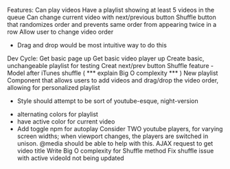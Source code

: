 

Features:
Can play videos
Have a playlist showing at least 5 videos in the queue
Can change current video with next/previous button
Shuffle button that randomizes order and prevents same order from appearing twice
in a row
Allow user to change video order
 - Drag and drop would be most intuitive way to do this

Dev Cycle:
Get basic page up
Get basic video player up
Create basic, unchangeable playlist for testing
Creat next/prev button
Shuffle feature - Model after iTunes shuffle ( *** explain Big O complexity *** )
New playlist Component that allows users to add videos and drag/drop the video order, allowing for personalized playlist
* Style should attempt to be sort of youtube-esque, night-version
- alternating colors for playlist
- have active color for current video
- Add toggle npm for autoplay
Consider TWO youtube players, for varying screen widths; when viewport changes,
the players are switched in unison. @media should be able to help with this.
AJAX request to get video title
Write Big O complexity for Shuffle method
Fix shuffle issue with active videoId not being updated
